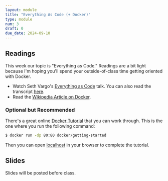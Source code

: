 ```yaml
---
layout: module
title: "Everything As Code (+ Docker)"
type: module
num: 3
draft: 0
due_date: 2024-09-10
---
```


## Readings
This week our topic is "Everything as Code."  Readings are a bit light
because I'm hoping you'll spend your outside-of-class time getting
oriented with Docker.

* Watch Seth Vargo's [Everything as Code](https://youtu.be/HcmPi7-IVQo) talk. You can also read the transcript [here](https://www.hashicorp.com/resources/everything-as-code-the-future-of-ops-tools).
* Read the [Wikipedia Article on Docker](https://en.wikipedia.org/wiki/Docker_(software)).


### Optional but Recommended
There's a great online [Docker Tutorial](https://www.docker.com/101-tutorial/) that you can work through. This is the one where you run the following command:

```bash
$ docker run -dp 80:80 docker/getting-started
```

Then you can open [localhost](http://localhost) in your browser to
complete the tutorial.

## Slides
Slides will be posted before class.